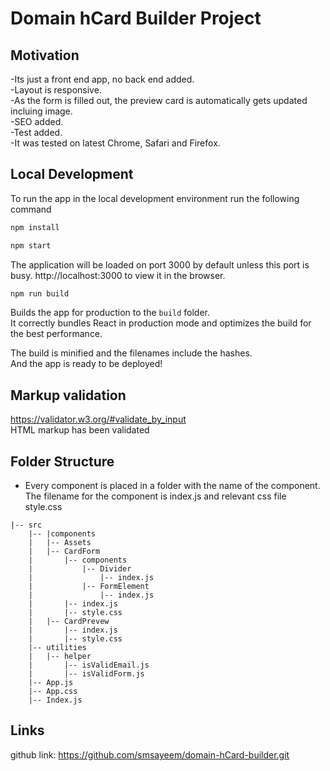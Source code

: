 # Domain hCard Builder Project

## Motivation
  -Its just a front end app, no back end added.<br />
  -Layout is responsive.<br />
  -As the form is filled out, the preview card is automatically gets updated incluing image.<br />
  -SEO added.<br />
  -Test added.<br />
  -It was tested on latest Chrome, Safari and Firefox.<br />

  ## Local Development

To run the app in the local development environment run the following command

```bash
npm install

npm start
```
The application will be loaded on port 3000 by default unless this port is busy. http://localhost:3000 to view it in the browser.

```bash
npm run build
```

Builds the app for production to the `build` folder.<br />
It correctly bundles React in production mode and optimizes the build for the best performance.

The build is minified and the filenames include the hashes.<br />
And the app is ready to be deployed!<br />


## Markup validation
https://validator.w3.org/#validate_by_input <br />
HTML markup has been validated

## Folder Structure
- Every component is placed in a folder with the name of the component. The filename for the component is index.js and relevant css file style.css

```
|-- src
    |-- |components
    |   |-- Assets
    |   |-- CardForm
    |       |-- components
    |           |-- Divider
    |               |-- index.js
    |           |-- FormElement
    |               |-- index.js
    |       |-- index.js
    |       |-- style.css
    |   |-- CardPrevew
    |       |-- index.js
    |       |-- style.css
    |-- utilities
    |   |-- helper
    |       |-- isValidEmail.js
    |       |-- isValidForm.js
    |-- App.js
    |-- App.css
    |-- Index.js
```
## Links
github link: https://github.com/smsayeem/domain-hCard-builder.git
